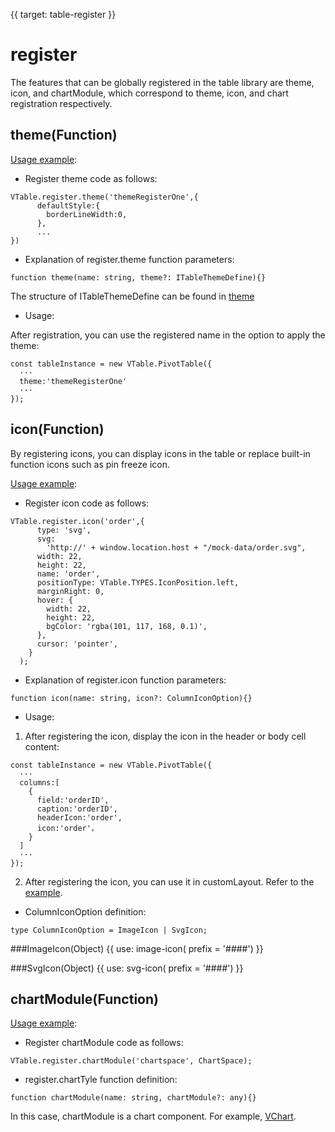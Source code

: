 {{ target: table-register }}

# register

The features that can be globally registered in the table library are theme, icon, and chartModule, which correspond to theme, icon, and chart registration respectively.

## theme(Function)

[Usage example](url):

- Register theme code as follows:

```
VTable.register.theme('themeRegisterOne',{
      defaultStyle:{
        borderLineWidth:0,
      },
      ...
})
```

- Explanation of register.theme function parameters:

```
function theme(name: string, theme?: ITableThemeDefine){}
```

The structure of ITableThemeDefine can be found in [theme](/zh/option.html#ListTable.theme)

- Usage:

After registration, you can use the registered name in the option to apply the theme:

```
const tableInstance = new VTable.PivotTable({
  ···
  theme:'themeRegisterOne'
  ···
});
```

## icon(Function)

By registering icons, you can display icons in the table or replace built-in function icons such as pin freeze icon.

[Usage example](url):

- Register icon code as follows:

```
VTable.register.icon('order',{
      type: 'svg',
      svg:
        'http://' + window.location.host + "/mock-data/order.svg",
      width: 22,
      height: 22,
      name: 'order',
      positionType: VTable.TYPES.IconPosition.left,
      marginRight: 0,
      hover: {
        width: 22,
        height: 22,
        bgColor: 'rgba(101, 117, 168, 0.1)',
      },
      cursor: 'pointer',
    }
  );
```

- Explanation of register.icon function parameters:

```
function icon(name: string, icon?: ColumnIconOption){}
```

- Usage:

1. After registering the icon, display the icon in the header or body cell content:

```
const tableInstance = new VTable.PivotTable({
  ···
  columns:[
    {
      field:'orderID',
      caption:'orderID',
      headerIcon:'order',
      icon:'order'，
    }
  ]
  ···
});
```

2. After registering the icon, you can use it in customLayout. Refer to the [example](TODO).

- ColumnIconOption definition:

```
type ColumnIconOption = ImageIcon | SvgIcon;
```

###ImageIcon(Object)
{{ use: image-icon(  prefix = '####') }}

###SvgIcon(Object)
{{ use: svg-icon(  prefix = '####') }}

## chartModule(Function)

[Usage example](url):

- Register chartModule code as follows:

```
VTable.register.chartModule('chartspace', ChartSpace);
```

- register.chartTyle function definition:

```
function chartModule(name: string, chartModule?: any){}
```

In this case, chartModule is a chart component. For example, [VChart](TODO).
